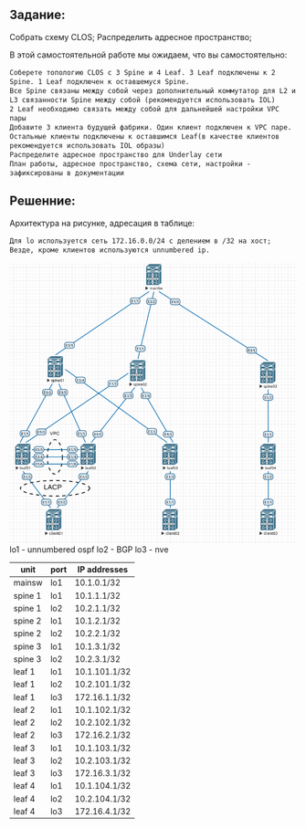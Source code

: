 ## Задание:

Собрать схему CLOS; Распределить адресное пространство;

В этой самостоятельной работе мы ожидаем, что вы самостоятельно:

    Соберете топологию CLOS с 3 Spine и 4 Leaf. 3 Leaf подключены к 2 Spine. 1 Leaf подключен к оставшемуся Spine.
    Все Spine связаны между собой через дополнительный коммутатор для L2 и L3 связанности Spine между собой (рекомендуется использовать IOL)
    2 Leaf необходимо связать между собой для дальнейшей настройки VPC пары
    Добавите 3 клиента будущей фабрики. Один клиент подключен к VPC паре. Остальные клиенты подключены к оставшимся Leaf(в качестве клиентов рекомендуется использовать IOL образы)
    Распределите адресное пространство для Underlay сети
    План работы, адресное пространство, схема сети, настройки - зафиксированы в документации

## Решенние:

Архитектура на рисунке, адресация в таблице:

    Для lo используется сеть 172.16.0.0/24 с делением в /32 на хост;
    Везде, кроме клиентов используются unnumbered ip.


![Архитектура сети](https://github.com/Roman2dot0/training-otus/blob/master/ex1.%20Net%20scheme/underlay_network.png)
lo1 - unnumbered ospf
lo2 - BGP
lo3 - nve


unit | port | IP addresses
------------ | ------------- | -----------
mainsw | lo1 | 10.1.0.1/32
spine 1 | lo1 | 10.1.1.1/32
spine 1 | lo2 | 10.2.1.1/32
spine 2 | lo1 | 10.1.2.1/32
spine 2 | lo2 | 10.2.2.1/32
spine 3 | lo1 | 10.1.3.1/32
spine 3 | lo2 | 10.2.3.1/32
leaf 1 | lo1 | 10.1.101.1/32
leaf 1 | lo2 | 10.2.101.1/32
leaf 1 | lo3 | 172.16.1.1/32
leaf 2 | lo1 | 10.1.102.1/32
leaf 2 | lo2 | 10.2.102.1/32
leaf 2 | lo3 | 172.16.2.1/32
leaf 3 | lo1 | 10.1.103.1/32
leaf 3 | lo2 | 10.2.103.1/32
leaf 3 | lo3 | 172.16.3.1/32
leaf 4 | lo1 | 10.1.104.1/32
leaf 4 | lo2 | 10.2.104.1/32
leaf 4 | lo3 | 172.16.4.1/32

